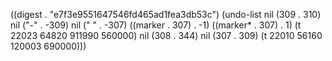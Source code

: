 
((digest . "e7f3e9551647546fd465ad1fea3db53c") (undo-list nil (309 . 310) nil ("-" . -309) nil ("
" . -307) ((marker . 307) . -1) ((marker* . 307) . 1) (t 22023 64820 911990 560000) nil (308 . 344) nil (307 . 309) (t 22010 56160 120003 690000)))
